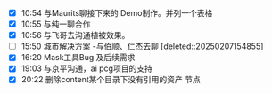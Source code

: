 
- [x] 10:54 与Maurits聊接下来的 Demo制作。并列一个表格
- [x] 10:55 与纯一聊合作
- [x] 10:56 与飞哥去沟通植被效果。
- [ ] 15:50 城市解决方案 -与伯顺、仁杰去聊
	[deleted::20250207154855]
- [x] 16:20 Mask工具Bug 及后续需求
- [x] 19:03 与京平沟通，ai pcg项目的支持
- [x] 20:22 删除content某个目录下没有引用的资产 节点